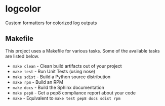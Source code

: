 # logcolor

Custom formatters for colorized log outputs

## Makefile

This project uses a Makefile for various tasks. Some of the available tasks
are listed below.

* `make clean` - Clean build artifacts out of your project
* `make test` - Run Unit Tests (using nose)
* `make sdist` - Build a Python source distribution
* `make rpm` - Build an RPM
* `make docs` - Build the Sphinx documentation
* `make pep8` - Get a pep8 compliance report about your code
* `make` - Equivalent to `make test pep8 docs sdist rpm`

